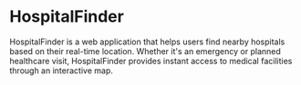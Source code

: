 # HospitalFinder

HospitalFinder is a web application that helps users find nearby hospitals based on their real-time location. Whether it's an emergency or planned healthcare visit, HospitalFinder provides instant access to medical facilities through an interactive map.

<!-- ## Features
- Real-time hospital search based on user location
- Interactive Google Maps integration
- User-friendly interface with smooth navigation
- Secure Google authentication for personalized access
- Responsive design for desktop and mobile devices

## Tech Stack
- **Frontend:** React.js
- **Backend:** Node.js (if applicable)
- **Authentication:** Firebase / Google Authentication
- **Maps API:** Google Maps API
- **Styling:** CSS / SCSS

## Installation
Follow these steps to set up and run HospitalFinder locally:

1. Clone the repository:
   ```sh
   git clone https://github.com/ShashiShekharDixit/Medi-Map-.git
   ```
2. Navigate to the project folder:
   ```sh
   cd HospitalFinder
   ```
3. Install dependencies:
   ```sh
   npm install
   ```
4. Create a `.env` file in the root directory and add your Google Maps API key:
   ```env
   REACT_APP_GOOGLE_MAPS_API_KEY=your_api_key_here
   ```
5. Start the development server:
   ```sh
   npm start
   ```
6. Open `http://localhost:3000` in your browser.

## Usage
- Sign in using Google authentication.
- Allow location access to fetch nearby hospitals.
- View hospital names, addresses, and locations on an interactive map.
- Click on a hospital marker for more details.

## Contributing
Contributions are welcome! Follow these steps:
1. Fork the repository.
2. Create a new branch (`git checkout -b feature-branch`).
3. Make your changes and commit (`git commit -m "Added new feature"`).
4. Push to your branch (`git push origin feature-branch`).
5. Open a pull request.

## License
This project is licensed under the MIT License.

## Contact
For any inquiries, feel free to reach out:
- **GitHub:** (https://github.com/ShashiShekharDixit/Medi-Map-.git)
- **Email:** shashiswadh20@gmail.com -->
